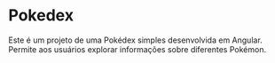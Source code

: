 # Pokedex
Este é um projeto de uma Pokédex simples desenvolvida em Angular. Permite aos usuários explorar informações sobre diferentes Pokémon.
